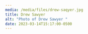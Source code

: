 ```yaml
---
media: /media/files/drew-saqyer.jpg
title: Drew Sawyer
alt: "Photo of Drew Sawyer "
date: 2023-03-14T15:17:00-0500
---
```

